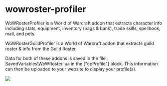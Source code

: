 # wowroster-profiler

WoWRosterProfiler is a World of Warcraft addon that extracts character info including stats, equipment, inventory (bags & bank), trade skills, spellbook, mail, and pets.

WoWRosterGuildProfiler is a World of Warcraft addon that extracts guild roster & info from the Guild Roster.

Data for both of these addons is saved in the file SavedVariables\WoWRoster.lua in the ["cpProfile"] block.
This information can then be uploaded to your website to display your profile(s).

[<img src="http://www.wowroster.net/images/bigdownload.gif">](http://www.wowroster.net/downloads/?cat=3)
